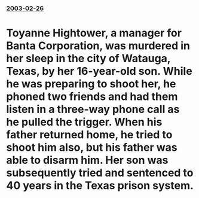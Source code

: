 ### [2003-02-26](/news/2003/02/26/index.md)

#  Toyanne Hightower, a manager for Banta Corporation, was murdered in her sleep in the city of Watauga, Texas, by her 16-year-old son. While he was preparing to shoot her, he phoned two friends and had them listen in a three-way phone call as he pulled the trigger. When his father returned home, he tried to shoot him also, but his father was able to disarm him. Her son was subsequently tried and sentenced to 40 years in the Texas prison system.



